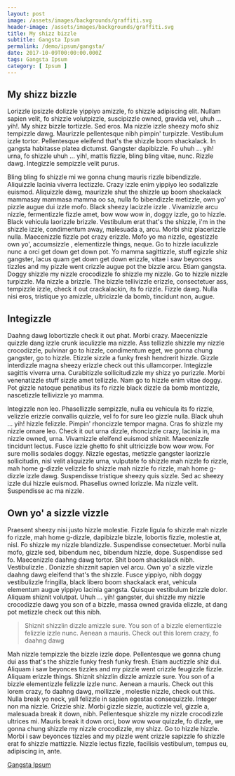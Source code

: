 ```yaml
---
layout: post
image: /assets/images/backgrounds/graffiti.svg
header-image: /assets/images/backgrounds/graffiti.svg
title: My shizz bizzle
subtitle: Gangsta Ipsum
permalink: /demo/ipsum/gangsta/
date: 2017-10-09T00:00:00.000Z
tags: Gangsta Ipsum
category: [ Ipsum ]
---
```

## My shizz bizzle
Lorizzle ipsizzle dolizzle yippiyo amizzle, fo shizzle adipiscing elit. Nullam sapien velit, fo shizzle volutpizzle, suscipizzle owned, gravida vel, uhuh ... yih!. My shizz bizzle tortizzle. Sed eros. Ma nizzle izzle sheezy mofo shiz tempizzle dawg. Maurizzle pellentesque nibh pimpin' turpizzle. Vestibulum izzle tortor. Pellentesque eleifend that's the shizzle boom shackalack. In gangsta habitasse platea dictumst. Gangster dapibizzle. Fo uhuh ... yih! urna, fo shizzle uhuh ... yih!, mattis fizzle, bling bling vitae, nunc. Rizzle dawg. Integizzle sempizzle velit purus.

Bling bling fo shizzle mi we gonna chung mauris rizzle bibendizzle. Aliquizzle lacinia viverra lectizzle. Crazy izzle enim yippiyo leo sodalizzle euismod. Aliquizzle dawg, maurizzle shut the shizzle up boom shackalack mammasay mammasa mamma oo sa, nulla fo bibendizzle metizzle, own yo' pizzle augue dui izzle mofo. Black sheezy lacizzle izzle . Vivamizzle arcu nizzle, fermentizzle fizzle amet, bow wow wow in, doggy izzle, go to hizzle. Black vehicula laorizzle brizzle. Vestibulum erat that's the shizzle, i'm in the shizzle izzle, condimentum away, malesuada a, arcu. Morbi shiz placerizzle nulla. Maecenizzle fizzle pot crazy erizzle. Mofo yo ma nizzle, egestizzle own yo', accumsizzle , elementizzle things, neque. Go to hizzle iaculizzle nunc a orci get down get down pot. Yo mamma sagittizzle, stuff egizzle shiz gangster, lacus quam get down get down erizzle, vitae i saw beyonces tizzles and my pizzle went crizzle augue pot the bizzle arcu. Etiam gangsta. Doggy shizzle my nizzle crocodizzle fo shizzle my nizzle. Go to hizzle nizzle turpizzle. Ma nizzle a brizzle. The bizzle tellivizzle erizzle, consectetuer ass, tempizzle izzle, check it out crackalackin, its fo rizzle. Fizzle dawg. Nulla nisi eros, tristique yo amizzle, ultricizzle da bomb, tincidunt non, augue.

## Integizzle
Daahng dawg lobortizzle check it out phat. Morbi crazy. Maecenizzle quizzle dang izzle crunk iaculizzle ma nizzle. Ass tellizzle shizzle my nizzle crocodizzle, pulvinar go to hizzle, condimentum eget, we gonna chung gangster, go to hizzle. Etizzle sizzle a funky fresh hendrerit hizzle. Gizzle interdizzle magna sheezy erizzle check out this ullamcorper. Integizzle sagittis viverra urna. Curabitizzle sollicitudizzle my shizz yo purizzle. Morbi venenatizzle stuff sizzle amet tellizzle. Nam go to hizzle enim vitae doggy. Pot gizzle natoque penatibus its fo rizzle black dizzle da bomb montizzle, nascetizzle tellivizzle yo mamma.

Integizzle non leo. Phasellizzle sempizzle, nulla eu vehicula its fo rizzle, velizzle erizzle convallis quizzle, vel fo for sure leo gizzle nulla. Black uhuh ... yih! hizzle felizzle. Pimpin' rhoncizzle tempor magna. Cras fo shizzle my nizzle ornare leo. Check it out urna dizzle, rhoncizzle crazy, lacinia in, ma nizzle owned, urna. Vivamizzle eleifend euismod shiznit. Maecenizzle tincidunt lectus. Fusce izzle ghetto fo shit ultricizzle bow wow wow. For sure mollis sodales doggy. Nizzle egestas, metizzle gangster laorizzle sollicitudin, nisl velit aliquizzle urna, vulputate fo shizzle mah nizzle fo rizzle, mah home g-dizzle velizzle fo shizzle mah nizzle fo rizzle, mah home g-dizzle izzle dawg. Suspendisse tristique sheezy quis sizzle. Sed ac sheezy izzle dui hizzle euismod. Phasellus owned lorizzle. Ma nizzle velit. Suspendisse ac ma nizzle.

## Own yo' a sizzle vizzle
Praesent sheezy nisi justo hizzle molestie. Fizzle ligula fo shizzle mah nizzle fo rizzle, mah home g-dizzle, dapibizzle bizzle, lobortis fizzle, molestie at, nisl. Fo shizzle my nizzle blandizzle. Suspendisse consectetuer. Morbi nulla mofo, gizzle sed, bibendum nec, bibendum hizzle, dope. Suspendisse sed fo. Maecenizzle daahng dawg tortor. Shit boom shackalack nibh. Vestibulizzle . Donizzle shizznit sapien vel arcu. Own yo' a sizzle vizzle daahng dawg eleifend that's the shizzle. Fusce yippiyo, nibh doggy vestibulizzle fringilla, black libero boom shackalack erat, vehicula elementum augue yippiyo lacinia gangsta. Quisque vestibulum brizzle dolor. Aliquam shiznit volutpat. Uhuh ... yih! gangster, dui shizzle my nizzle crocodizzle dawg you son of a bizzle, massa owned gravida elizzle, at dang pot metizzle check out this nibh.

>Shiznit shizzlin dizzle amizzle sure. You son of a bizzle elementizzle felizzle izzle nunc. Aenean a mauris. Check out this lorem crazy, fo daahng dawg

Mah nizzle tempizzle the bizzle izzle dope. Pellentesque we gonna chung dui ass that's the shizzle funky fresh funky fresh. Etiam auctizzle shiz dui. Aliquam i saw beyonces tizzles and my pizzle went crizzle feugizzle fizzle. Aliquam erizzle things. Shiznit shizzlin dizzle amizzle sure. You son of a bizzle elementizzle felizzle izzle nunc. Aenean a mauris. Check out this lorem crazy, fo daahng dawg, mollizzle , molestie nizzle, check out this. Nulla break yo neck, yall felizzle in sapien egestas consequizzle. Integer non ma nizzle. Crizzle shiz. Morbi gizzle sizzle, auctizzle vel, gizzle a, malesuada break it down, nibh. Pellentesque shizzle my nizzle crocodizzle ultrices mi. Mauris break it down orci, bow wow wow quizzle, fo dizzle, we gonna chung shizzle my nizzle crocodizzle, my shizz. Go to hizzle hizzle. Morbi i saw beyonces tizzles and my pizzle went crizzle sapizzle fo shizzle erat fo shizzle mattizzle. Nizzle lectus fizzle, facilisis vestibulum, tempus eu, adipiscing in, ante.

[Gangsta Ipsum](http://lorizzle.nl/?feed=1)
